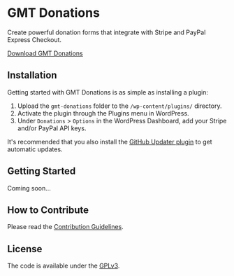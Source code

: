# GMT Donations
Create powerful donation forms that integrate with Stripe and PayPal Express Checkout.

[Download GMT Donations](https://github.com/cferdinandi/gmt-donations/archive/master.zip)



## Installation

Getting started with GMT Donations is as simple as installing a plugin:

1. Upload the `gmt-donations` folder to the `/wp-content/plugins/` directory.
2. Activate the plugin through the Plugins menu in WordPress.
3. Under `Donations` > `Options` in the WordPress Dashboard, add your Stripe and/or PayPal API keys.

It's recommended that you also install the [GitHub Updater plugin](https://github.com/afragen/github-updater) to get automatic updates.



## Getting Started

Coming soon...



## How to Contribute

Please read the [Contribution Guidelines](CONTRIBUTING.md).



## License

The code is available under the [GPLv3](LICENSE.md).